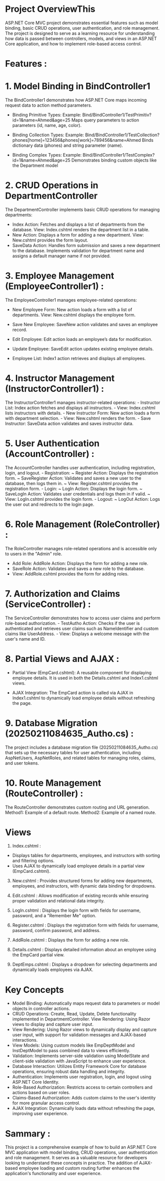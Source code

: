  # Project OverviewThis
   ASP.NET Core MVC project demonstrates essential features such as model binding, basic CRUD operations, user authentication, and role management.
   The project is designed to serve as a learning resource  for understanding how data is passed between controllers, 
   models, and views in an ASP.NET Core application, and how to implement role-based access control.
# Features :
  # 1. Model Binding in BindController1
   The BindController1 demonstrates how ASP.NET Core maps incoming request data to action method parameters.
  
  - Binding Primitive Types:
       Example: Bind/BindController1/TestPrimitiv?id=1&name=Ahmed&age=25
       Maps query parameters to action parameters (id, name, age, color).
      
   - Binding Collection Types:
        Example: Bind/BindController1/TestCollection?phones[home]=123456&phones[work]=789456&name=Ahmed
        Binds dictionary data (phones) and string parameter (name).
      
   - Binding Complex Types:
        Example: Bind/BindController1/TestComplex?id=1&name=Ahmed&age=25
        Demonstrates binding custom objects like the Department model

 # 2. CRUD Operations in DepartmentController
  The DepartmentController implements basic CRUD operations for managing departments:

  - Index Action:
      Fetches and displays a list of departments from the database.
      View: Index.cshtml renders the department list in a table.
  - New Action:
      Displays a form for adding a new department.
      View: New.cshtml provides the form layout.
  - SaveData Action:
      Handles form submission and saves a new department to the database.
      Implements validation for department name and assigns a default manager name if not provided.

 # 3. Employee Management (EmployeeController1) :

  The EmployeeController1 manages employee-related operations:

   - New Employee Form: New action loads a form with a list of departments.
     View: New.cshtml displays the employee form.

   - Save New Employee: SaveNew action validates and saves an employee record.

   - Edit Employee: Edit action loads an employee’s data for modification.

   - Update Employee: SaveEdit action updates existing employee details.

   - Employee List: Index1 action retrieves and displays all employees.

  # 4. Instructor Management (InstructorController1) :
  
   The InstructorController1 manages instructor-related operations:
    - Instructor List: Index action fetches and displays all instructors.
       - View: Index.cshtml lists instructors with details.
    - New Instructor Form: New action loads a form with department selection.
       - View: New.cshtml renders the form.
    - Save Instructor: SaveData action validates and saves instructor data.

 # 5. User Authentication (AccountController) :
 
   The AccountController handles user authentication, including registration, login, and logout.
     - Registration:
         ~ Register Action: Displays the registration form.
         ~ SaveRegister Action: Validates and saves a new user to the database, then logs them in.
         ~ View: Register.cshtml provides the registration form.
     - Login:
         ~ LogIn Action: Displays the login form.
         ~ SaveLogIn Action: Validates user credentials and logs them in if valid.
         ~ View: LogIn.cshtml provides the login form.
     - Logout:
         ~ LogOut Action: Logs the user out and redirects to the login page.


  # 6. Role Management (RoleController) :
   The RoleController manages role-related operations and is accessible only to users in the "Admin" role.
   
   - Add Role: AddRole Action: Displays the form for adding a new role.
   - SaveRole Action: Validates and saves a new role to the database.
   - View: AddRole.cshtml provides the form for adding roles.

  # 7. Authorization and Claims (ServiceController) :
   The ServiceController demonstrates how to access user claims and perform role-based authorization.
    - TestAutho Action: Checks if the user is authenticated and retrieves user claims such as NameIdentifier and custom 
      claims like UserAddress.
    - View: Displays a welcome message with the user's name and ID.

  # 8. Partial Views and AJAX :
   - Partial View (EmpCard.cshtml): A reusable component for displaying employee details. It is used in both the 
     Details.cshtml and Index1.cshtml views.

   - AJAX Integration: The EmpCard action is called via AJAX in Index1.cshtml to dynamically load employee details without 
     refreshing the page.
    
  # 9. Database Migration (20250211084635_Autho.cs) :
   The project includes a database migration file (20250211084635_Autho.cs) that sets up the necessary tables for user 
   authentication, including AspNetUsers, AspNetRoles, and related tables for managing roles, claims, and user tokens.   

  # 10. Route Management (RouteController) :
   The RouteController demonstrates custom routing and URL generation.
    Method1: Example of a default route.
    Method2: Example of a named route.
   
# Views
  1. Index.cshtml :
   - Displays tables for departments, employees, and instructors with sorting and filtering options.
   - Uses AJAX to dynamically load employee details in a partial view (EmpCard.cshtml).
     
  3. New.cshtml :
      Provides structured forms for adding new departments, employees, and instructors, with 
      dynamic data binding for dropdowns.
     
  4. Edit.cshtml :
       Allows modification of existing records while ensuring proper validation and relational data 
       integrity.
     
  5. LogIn.cshtml :
       Displays the login form with fields for username, password, and a "Remember Me" option.
     
  7. Register.cshtml :
       Displays the registration form with fields for username, password, confirm password, and address.
     
  9. AddRole.cshtml :
       Displays the form for adding a new role.

  10. Details.cshtml :
       Displays detailed information about an employee using the EmpCard partial view.

  11. DeptEmps.cshtml :
      Displays a dropdown for selecting departments and dynamically loads employees via AJAX.
 
# Key Concepts 

  - Model Binding: Automatically maps request data to parameters or model objects in controller 
      actions.
  - CRUD Operations: Create, Read, Update, Delete functionality implemented in DepartmentController.
     View Rendering: Using Razor views to display and capture user input.
  - View Rendering: Using Razor views to dynamically display and capture user input, with support 
     for validation messages and AJAX-based interactions.
  - View Models: Using custom models like EmpDeptModel and InstDeptModel to pass combined data to 
     views efficiently.
  - Validation: Implements server-side validation using ModelState and client-side validation with 
     JavaScript to enhance user experience.
  - Database Interaction: Utilizes Entity Framework Core for database operations, ensuring robust 
     data handling and integrity.
  - Authentication: Implements user registration, login, and logout using ASP.NET Core Identity.  
  - Role-Based Authorization: Restricts access to certain controllers and actions based on user roles.
  - Claims-Based Authorization: Adds custom claims to the user's identity for more granular access control.
  - AJAX Integration: Dynamically loads data without refreshing the page, improving user experience.
    
# Sammary :
   This project is a comprehensive example of how to build an ASP.NET Core MVC application with model binding, CRUD operations, user authentication and role management. 
   It serves as a valuable resource for developers looking to understand these concepts in practice.
   The addition of AJAX-based employee loading and custom routing further enhances the application's functionality and user experience.
